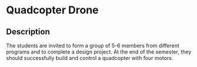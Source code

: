 <h1>Quadcopter Drone</h1>



<h2>Description</h2>
The students are invited to form a group of 5-6 members from different programs and to complete a design project. At the end of the semester, they should successfully build and control a quadcopter with four motors.
<br />




<!--
 ```diff
- text in red
+ text in green
! text in orange
# text in gray
@@ text in purple (and bold)@@
```
--!>
